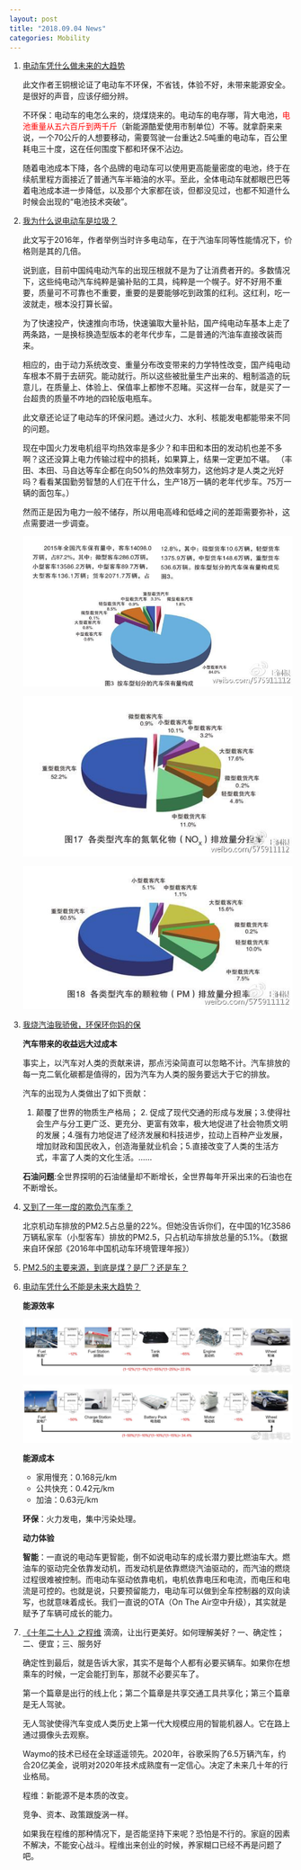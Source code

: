 ```yaml
---
layout: post
title: "2018.09.04 News"
categories: Mobility
---
```


1. [电动车凭什么做未来的大趋势](https://www.weibo.com/ttarticle/p/show?id=2309404279386974091064#_0)

    此文作者王铜根论证了电动车不环保，不省钱，体验不好，未带来能源安全。是很好的声音，应该仔细分辨。

    不环保：电动车的电怎么来的，烧煤烧来的。电动车的电存哪，背大电池，<font color='red'>电池重量从五六百斤到两千斤</font>（新能源酷爱使用市制单位）不等。就拿蔚来来说，一个70公斤的人想要移动，需要驾驶一台重达2.5吨重的电动车，百公里耗电三十度，这在任何围度下都和环保不沾边。

    随着电池成本下降，各个品牌的电动车可以使用更高能量密度的电池，终于在续航里程方面接近了普通汽车半箱油的水平。至此，全体电动车就都眼巴巴等着电池成本进一步降低，以及那个大家都在谈，但都没见过，也都不知道什么时候会出现的“电池技术突破”。

2. [我为什么说电动车是垃圾？](https://www.weibo.com/ttarticle/p/show?id=2309404013026016669999&mod=zwenzhang)

    此文写于2016年，作者举例当时许多电动车，在于汽油车同等性能情况下，价格则是其的几倍。
    
    说到底，目前中国纯电动汽车的出现压根就不是为了让消费者开的。多数情况下，这些纯电动汽车纯粹是骗补贴的工具，纯粹是一个幌子。好不好用不重要，质量可不可靠也不重要，重要的是要能够吃到政策的红利。这红利，吃一波就走，根本没打算长留。
    
    为了快速投产，快速推向市场，快速骗取大量补贴，国产纯电动车基本上走了两条路，一是换标换造型版本的老年代步车，二是普通的汽油车直接改装而来。
    
    相应的，由于动力系统改变、重量分布改变带来的力学特性改变，国产纯电动车根本不屑于去研究。能动就行。所以这些被批量生产出来的、粗制滥造的玩意儿，在质量上、体验上、保值率上都惨不忍睹。买这样一台车，就是买了一台超贵的质量不咋地的四轮版电瓶车。

    此文章还论证了电动车的环保问题。通过火力、水利、核能发电都能带来不同的问题。

    现在中国火力发电机组平均热效率是多少？和丰田和本田的发动机也差不多啊？这还没算上电力传输过程中的损耗，如果算上，结果一定更加不堪。  （丰田、本田、马自达等车企都在向50%的热效率努力，这他妈才是人类之光好吗？看看某国勤劳智慧的人们在干什么，生产18万一辆的老年代步车。75万一辆的面包车。）

    <font colot='red'>然而正是因为电力一般不储存，所以用电高峰和低峰之间的差距需要弥补，这点需要进一步调查。</font>

    ![](/img/electromobile1.jpg)

    ![](/img/electromobile2.jpg)

    ![](/img/electromobile3.jpg)

3. [我烧汽油我骄傲，环保环你妈的保](https://www.weibo.com/ttarticle/p/show?id=2309404019262099485178&mod=zwenzhang)

    **汽车带来的收益远大过成本**

    事实上，以汽车对人类的贡献来讲，那点污染简直可以忽略不计。汽车排放的每一克二氧化碳都是值得的，因为汽车为人类的服务要远大于它的排放。
    
    汽车的出现为人类做出了如下贡献：
    
    1. 颠覆了世界的物质生产格局； 2. 促成了现代交通的形成与发展；3.使得社会生产与分工更广泛、更充分、更富有效率，极大地促进了社会物质文明的发展；4.强有力地促进了经济发展和科技进步，拉动上百种产业发展，增加财政和国民收入，创造海量就业机会；5.直接改变了人类的生活方式，丰富了人类的文化生活。……

    **石油问题**:全世界探明的石油储量却不断增长，全世界每年开采出来的石油也在不断增长。


4. [又到了一年一度的欺负汽车季？](https://www.weibo.com/ttarticle/p/show?id=2309404053755183113052&mod=zwenzhang)

    北京机动车排放的PM2.5占总量的22%。但她没告诉你们，在中国的1亿3586万辆私家车（小型客车）排放的PM2.5，只占机动车排放总量的5.1%。（数据来自环保部《2016年中国机动车环境管理年报》）

5. [PM2.5的主要来源，到底是煤？是厂？还是车？](https://mp.weixin.qq.com/s/LvWL-ee6PSHVUhcs7otQbg)


6. [电动车凭什么不能是未来大趋势？](https://www.weibo.com/ttarticle/p/show?id=2309404279514195697359#_0)

    **能源效率**

    ![](/img/electromobile4.jpg)

    ![](/img/electromobile5.jpg)

    **能源成本**

    - 家用慢充：0.168元/km
    - 公共快充：0.42元/km
    - 加油：0.63元/km

    **环保**：火力发电，集中污染处理。

    **动力体验**

    **智能**：一直说的电动车更智能，倒不如说电动车的成长潜力要比燃油车大。燃油车的驱动完全依靠发动机，而发动机是依靠燃烧汽油驱动的，而汽油的燃烧过程很难被控制。而电动车驱动依靠电机，电机依靠电压和电流，而电压和电流是可控的。也就是说，只要预留能力，电动车可以做到全车控制器的双向读写，也就意味着成长。我们一直说的OTA（On The Air空中升级），其实就是赋予了车辆可成长的能力。


7. [《十年二十人》之程维](http://www.iqiyi.com/v_19rrhtk0az.html)
    滴滴，让出行更美好。如何理解美好？一、确定性；二、便宜；三、服务好
    
    确定性到最后，就是告诉大家，其实不是每个人都有必要买辆车。如果你在想乘车的时候，一定会能打到车，那就不必要买车了。

    第一个篇章是出行的线上化；第二个篇章是共享交通工具共享化；第三个篇章是无人驾驶。

    无人驾驶使得汽车变成人类历史上第一代大规模应用的智能机器人。它在路上通过摄像头去观察。

    Waymo的技术已经在全球遥遥领先。2020年，谷歌采购了6.5万辆汽车，约合20亿美金，说明对2020年技术成熟度有一定信心。决定了未来几十年的行业格局。

    程维：新能源不是本质的改变。
    
    竞争、资本、政策跟旋涡一样。

    如果我在程维的那种情况下，是否能坚持下来呢？恐怕是不行的。家庭的因素不解决，不能安心战斗。程维出来创业的时候，养家糊口已经不再是问题了吧。